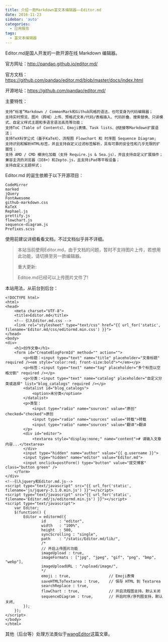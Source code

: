 ```yaml
---
title: 介绍一款Markdown富文本编辑器——Editor.md
date: 2016-11-23
sidebar: 'auto'
categories:
  - 应用服务
tags:
  - 富文本编辑器
---
```


<p></p><p>Editor.md是国人开发的一款开源在线 Markdown 编辑器。</p><p>官方网址：<a href="http://pandao.github.io/editor.md/" target="_blank">http://pandao.github.io/editor.md/</a><br></p><p>官方文档：<a href="https://github.com/pandao/editor.md/blob/master/docs/index.html" target="_blank">https://github.com/pandao/editor.md/blob/master/docs/index.html</a></p><p>开源地址：<a href="https://github.com/pandao/editor.md/" target="_blank">https://github.com/pandao/editor.md/</a></p><p>主要特性：</p><pre style="max-width: 100%;"><code class="markdown hljs" codemark="1">支持“标准”Markdown / CommonMark和Github风格的语法，也可变身为代码编辑器；
支持实时预览、图片（跨域）上传、预格式文本/代码/表格插入、代码折叠、搜索替换、只读模式、自定义样式主题和多语言语法高亮等功能；
支持ToC（Table of Contents）、Emoji表情、Task lists、@链接等Markdown扩展语法；
支持TeX科学公式（基于KaTeX）、流程图 Flowchart 和 时序图 Sequence Diagram;
支持识别和解析HTML标签，并且支持自定义过滤标签解析，具有可靠的安全性和几乎无限的扩展性；
支持 AMD / CMD 模块化加载（支持 Require.js &amp; Sea.js），并且支持自定义扩展插件；
兼容主流的浏览器（IE8+）和Zepto.js，且支持iPad等平板设备；
支持自定义主题样式；</code></pre><p>Editor.md 的诞生依赖于以下开源项目：</p><pre style="max-width: 100%;"><code class="markdown hljs" codemark="1">CodeMirror
marked
jQuery
FontAwesome
github-markdown.css
KaTeX
Rephael.js
prettify.js
flowchart.js
sequence-diagram.js
Prefixes.scss</code></pre><p>使用前建议详细看看文档，不过文档似乎并不详细。</p><blockquote><p>本站当前使用Editor.md，由于文档的问题，暂时不支持图片上传，若想用此功能，请切换至另一款编辑器。</p><p>重大更新:</p><p></p><p>Editoe.md已经可以上传图片文件了!</p></blockquote><p>本站用法，从前台到后台：<br></p><pre style="max-width: 100%;"><code class="python hljs" codemark="1">&lt;!DOCTYPE html&gt;
&lt;html&gt;
&lt;head&gt;
    &lt;meta charset=<span class="hljs-string">"UTF-8"</span>&gt;
    &lt;title&gt;Editor.md&lt;/title&gt;
    &lt;!-- 引入Editor.md.css --&gt;
    &lt;link rel=<span class="hljs-string">"stylesheet"</span> type=<span class="hljs-string">"text/css"</span> href=<span class="hljs-string">"{{ url_for('static', filename='Editor.md/css/editormd.min.css') }}"</span>&gt;
&lt;/head&gt;
&lt;body&gt;
&lt;div&gt;
    &lt;h1&gt;创作文章&lt;/h1&gt;
    &lt;form id=<span class="hljs-string">"CreateBlogFormId"</span> method=<span class="hljs-string">""</span> action=<span class="hljs-string">""</span>&gt;
        &lt;p&gt;标题：&lt;input type=<span class="hljs-string">"text"</span> name=<span class="hljs-string">"title"</span> placeholder=<span class="hljs-string">"文章标题"</span> required /&gt;&lt;em style=<span class="hljs-string">"color:red; front-size:bold"</span>&gt;*&lt;/em&gt;&lt;/p&gt;
        &lt;p&gt;标签：&lt;input type=<span class="hljs-string">"text"</span> name=<span class="hljs-string">"tag"</span> placeholder=<span class="hljs-string">"多个标签以空格分割"</span> required /&gt;&lt;/p&gt;
        &lt;p&gt;分类：&lt;input type=<span class="hljs-string">"text"</span> name=<span class="hljs-string">"catalog"</span> placeholder=<span class="hljs-string">"自定义分类或选择"</span> list=<span class="hljs-string">"blog_catalogs"</span> required /&gt;&lt;/p&gt;
        &lt;datalist id=<span class="hljs-string">"blog_catalogs"</span>&gt;
            &lt;option&gt;未分类&lt;/option&gt;
        &lt;/datalist&gt;
        &lt;p&gt;类型：
            &lt;input type=<span class="hljs-string">"radio"</span> name=<span class="hljs-string">"sources"</span> value=<span class="hljs-string">"原创"</span> checked=<span class="hljs-string">"checked"</span>&gt;原创
            &lt;input type=<span class="hljs-string">"radio"</span> name=<span class="hljs-string">"sources"</span> value=<span class="hljs-string">"转载"</span>&gt;转载 
            &lt;input type=<span class="hljs-string">"radio"</span> name=<span class="hljs-string">"sources"</span> value=<span class="hljs-string">"翻译"</span>&gt;翻译
        &lt;/p&gt;
        &lt;div id=<span class="hljs-string">"editor"</span>&gt;
            &lt;textarea style=<span class="hljs-string">"display:none;"</span> name=<span class="hljs-string">"content"</span>&gt;<span class="hljs-comment"># 请输入文章内容...&lt;/textarea&gt;</span>
        &lt;/div&gt;
        &lt;input type=<span class="hljs-string">"hidden"</span> name=<span class="hljs-string">"author"</span> value=<span class="hljs-string">"{{ g.username }}"</span>&gt;
        &lt;input type=<span class="hljs-string">"hidden"</span> name=<span class="hljs-string">"editor"</span> value=<span class="hljs-string">"Editor.md"</span>&gt;
        &lt;input onclick=postForm() type=<span class="hljs-string">"button"</span> value=<span class="hljs-string">"提交博客"</span> <span class="hljs-class"><span class="hljs-keyword">class</span>="<span class="hljs-title">button</span> <span class="hljs-title">green</span>" /&gt;
    &lt;/<span class="hljs-title">form</span>&gt;
&lt;/<span class="hljs-title">div</span>&gt;
&lt;!--引入<span class="hljs-title">jquery</span>和<span class="hljs-title">Editor</span>.<span class="hljs-title">md</span>.<span class="hljs-title">js</span>--&gt;
&lt;script type="text/javascript" src="{{ url_for('static', filename='js/jquery-3.1.0.min.js') }}"&gt;&lt;/script&gt;
&lt;script type="text/javascript" src="{{ url_for('static', filename='Editor.md/js/editormd.min.js') }}"&gt;&lt;/script&gt;
&lt;script type="text/javascript"&gt;
    var Editor;
    $(function() {
        Editor = editormd({
                id      :</span> <span class="hljs-string">"editor"</span>,
                width   : <span class="hljs-string">"100%"</span>,
                height  : <span class="hljs-number">500</span>,
                syncScrolling : <span class="hljs-string">"single"</span>,
                path    : <span class="hljs-string">"/static/Editor.md/lib/"</span>,
                /*
                // 开启上传图片功能
                imageUpload : true,
                imageFormats : [<span class="hljs-string">"jpg"</span>, <span class="hljs-string">"jpeg"</span>, <span class="hljs-string">"gif"</span>, <span class="hljs-string">"png"</span>, <span class="hljs-string">"bmp"</span>, <span class="hljs-string">"webp"</span>],
                imageUploadURL : <span class="hljs-string">"/upload/image/"</span>,
                */
                emoji : true,                 // Emoji表情
                saveHTMLToTextarea : true,    // 保存 HTML 到 Textarea
                searchReplace : true,
                flowChart : true,             // 开启流程图支持，默认关闭
                sequenceDiagram : true,       // 开启时序/序列图支持，默认关闭,
        });
    });
&lt;/script&gt;
&lt;/body&gt;
&lt;/html&gt;</code></pre><p>其他（后台等）处理方法类似于<a href="http://blog.saintic.com/blog/136.html" target="_blank">wangEditor</a>这篇文章。</p>